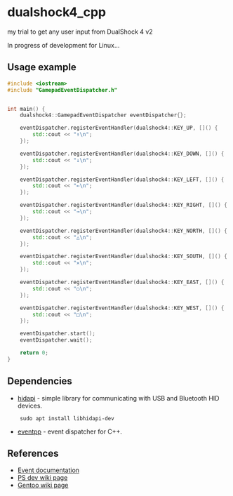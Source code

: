# dualshock4_cpp
my trial to get any user input from DualShock 4 v2


In progress of development for Linux...

## Usage example

```cpp
#include <iostream>
#include "GamepadEventDispatcher.h"


int main() {
    dualshock4::GamepadEventDispatcher eventDispatcher{};

    eventDispatcher.registerEventHandler(dualshock4::KEY_UP, []() {
        std::cout << "↑\n";
    });

    eventDispatcher.registerEventHandler(dualshock4::KEY_DOWN, []() {
        std::cout << "↓\n";
    });

    eventDispatcher.registerEventHandler(dualshock4::KEY_LEFT, []() {
        std::cout << "←\n";
    });

    eventDispatcher.registerEventHandler(dualshock4::KEY_RIGHT, []() {
        std::cout << "→\n";
    });

    eventDispatcher.registerEventHandler(dualshock4::KEY_NORTH, []() {
        std::cout << "△\n";
    });

    eventDispatcher.registerEventHandler(dualshock4::KEY_SOUTH, []() {
        std::cout << "✕\n";
    });

    eventDispatcher.registerEventHandler(dualshock4::KEY_EAST, []() {
        std::cout << "○\n";
    });

    eventDispatcher.registerEventHandler(dualshock4::KEY_WEST, []() {
        std::cout << "□\n";
    });

    eventDispatcher.start();
    eventDispatcher.wait();

    return 0;
}
```


## Dependencies
- [hidapi](https://github.com/libusb/hidapi) - simple library for communicating with USB and Bluetooth HID devices.
```
    sudo apt install libhidapi-dev
```
- [eventpp](https://github.com/wqking/eventpp) - event dispatcher for C++.

## References

- [Event documentation](https://www.psdevwiki.com/ps4/DS4-USB)
- [PS dev wiki page](https://www.psdevwiki.com/ps4/DualShock_4)
- [Gentoo wiki page](https://wiki.gentoo.org/wiki/Sony_DualShock)
